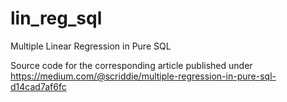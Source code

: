 # lin_reg_sql
Multiple Linear Regression in Pure SQL

Source code for the corresponding article published under https://medium.com/@scriddie/multiple-regression-in-pure-sql-d14cad7af6fc
